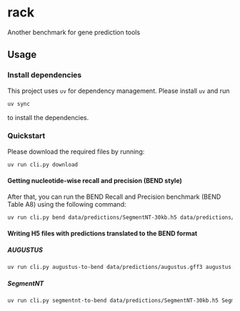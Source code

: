 # rack
Another benchmark for gene prediction tools

## Usage
### Install dependencies
This project uses `uv` for dependency management. Please install `uv` and run
```bash
uv sync
```
to install the dependencies.

### Quickstart
Please download the required files by running:
```bash
uv run cli.py download
```

#### Getting nucleotide-wise recall and precision (BEND style)
After that, you can run the BEND Recall and Precision benchmark (BEND Table A8) using the
following command:
```bash
uv run cli.py bend data/predictions/SegmentNT-30kb.h5 data/predictions/augustus.gff3
```

#### Writing H5 files with predictions translated to the BEND format
##### AUGUSTUS
```bash
uv run cli.py augustus-to-bend data/predictions/augustus.gff3 augustus.bend.h5
```

##### SegmentNT
```bash
uv run cli.py segmentnt-to-bend data/predictions/SegmentNT-30kb.h5 SegmentNT-30kb.bend.h5
```
